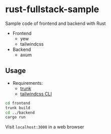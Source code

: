 # rust-fullstack-sample

Sample code of frontend and backend with Rust

- Frontend
  - yew
  - tailwindcss
- Backend
  - axum

## Usage

- Requirements:
  - [trunk](https://github.com/thedodd/trunk)
  - [tailwindcss CLI](https://github.com/tailwindlabs/tailwindcss)

```sh
cd frontend
trunk build
cd ../backend
cargo run
```

Visit `localhost:3000` in a web browser
